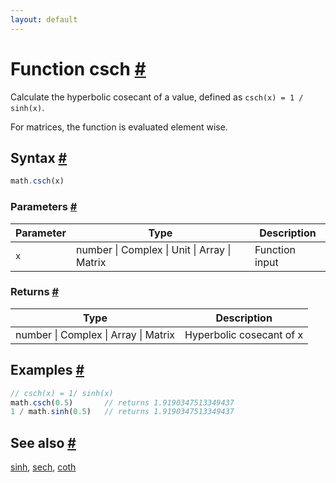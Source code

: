 ```yaml
---
layout: default
---
```


<!-- Note: This file is automatically generated from source code comments. Changes made in this file will be overridden. -->

<h1 id="function-csch">Function csch <a href="#function-csch" title="Permalink">#</a></h1>

Calculate the hyperbolic cosecant of a value,
defined as `csch(x) = 1 / sinh(x)`.

For matrices, the function is evaluated element wise.


<h2 id="syntax">Syntax <a href="#syntax" title="Permalink">#</a></h2>

```js
math.csch(x)
```

<h3 id="parameters">Parameters <a href="#parameters" title="Permalink">#</a></h3>

Parameter | Type | Description
--------- | ---- | -----------
`x` | number &#124; Complex &#124; Unit &#124; Array &#124; Matrix | Function input

<h3 id="returns">Returns <a href="#returns" title="Permalink">#</a></h3>

Type | Description
---- | -----------
number &#124; Complex &#124; Array &#124; Matrix | Hyperbolic cosecant of x


<h2 id="examples">Examples <a href="#examples" title="Permalink">#</a></h2>

```js
// csch(x) = 1/ sinh(x)
math.csch(0.5)       // returns 1.9190347513349437
1 / math.sinh(0.5)   // returns 1.9190347513349437
```


<h2 id="see-also">See also <a href="#see-also" title="Permalink">#</a></h2>

[sinh](sinh.html),
[sech](sech.html),
[coth](coth.html)

